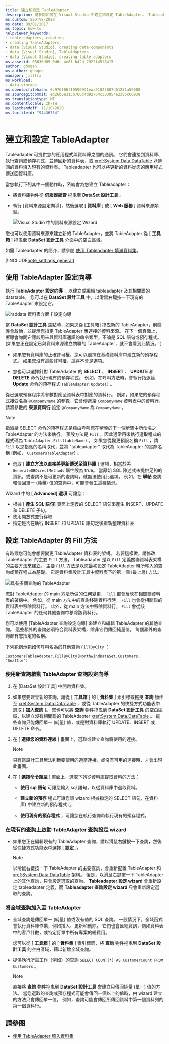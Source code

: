 ```yaml
---
title: 建立和設定 TableAdapter
description: 請參閱如何在 Visual Studio 中建立和設定 TableAdapter。 Tableadapter 可提供您的應用程式與資料庫之間的通訊。
ms.custom: SEO-VS-2020
ms.date: 09/01/2017
ms.topic: how-to
helpviewer_keywords:
- table adapters, creating
- creating TableAdapters
- data [Visual Studio], creating data components
- data [Visual Studio], TableAdapters
- data [Visual Studio], creating table adapters
ms.assetid: 08630d69-0d6c-4e8f-b42d-2922f45f8415
author: ghogen
ms.author: ghogen
manager: jillfra
ms.workload:
- data-storage
ms.openlocfilehash: 6c976f06f105969f1eaa91022607d61251a56008
ms.sourcegitcommit: ed26b6e313b766c4d92764c303954e2385c6693e
ms.translationtype: MT
ms.contentlocale: zh-TW
ms.lasthandoff: 11/10/2020
ms.locfileid: "94436754"
---
```

# <a name="create-and-configure-tableadapters"></a>建立和設定 TableAdapter

Tableadapter 可提供您的應用程式與資料庫之間的通訊。 它們會連接到資料庫、執行查詢或預存程式，並傳回新的資料表，或 <xref:System.Data.DataTable> 以傳回的資料填入現有的資料表。 Tableadapter 也可以將更新的資料從您的應用程式傳送回資料庫。

當您執行下列其中一個動作時，系統會為您建立 Tableadapter：

- 將資料庫物件從 **伺服器總管** 拖曳至 **DataSet 設計工具** 。

- 執行 [資料來源設定向導]，然後選取 [ **資料庫** ] 或 [ **Web 服務** ] 資料來源類型。

   ![Visual Studio 中的資料來源設定 Wizard](media/data-source-configuration-wizard.png)

您也可以使用資料來源來建立新的 TableAdapter，並將 TableAdapter 從 [ **工具箱** ] 拖曳至 **DataSet 設計工具** 介面中的空白區域。

如需 Tableadapter 的簡介，請參閱 [使用 Tableadapter 填滿資料集](../data-tools/fill-datasets-by-using-tableadapters.md)。

[!INCLUDE[note_settings_general](../data-tools/includes/note_settings_general_md.md)]

## <a name="use-the-tableadapter-configuration-wizard"></a>使用 TableAdapter 設定向導

執行 **TableAdapter 設定向導** ，以建立或編輯 tableadapter 及其相關聯的 datatable。 您可以在 **DataSet 設計工具** 中，以滑鼠右鍵按一下現有的 TableAdapter 來設定它。

![raddata 資料表介面卡設定向導](../data-tools/media/raddata-table-adapter-configuration-wizard.png)

當 **DataSet 設計工具** 焦點時，如果您從 [工具箱] 拖曳新的 TableAdapter，則嚮導會啟動，並提示您指定 TableAdapter 應連接的資料來源。 在下一個頁面上，嚮導會詢問它應該用來與資料庫通訊的命令類型，不論是 SQL 語句或預存程式。  (如果您正在設定已與資料來源建立關聯的 TableAdapter，就不會看到此情況。 ) 

- 如果您有資料庫的正確許可權，您可以選擇在基礎資料庫中建立新的預存程式。 如果您沒有這些許可權，這將不會是選項。

- 您也可以選擇針對 TableAdapter 的 **SELECT** 、 **INSERT** 、 **UPDATE** 和 **DELETE** 命令執行現有的預存程式。 例如，在呼叫方法時，會執行指派給 **Update** 命令的預存程式 `TableAdapter.Update()` 。

從已選取預存程序將參數對應至資料表中對應的資料行。 例如，如果您的預存程式接受名為 `@CompanyName` 的參數，它會傳遞給 `CompanyName` 資料表中的資料行，請將參數的 **來源資料行** 設定 `@CompanyName` 為 `CompanyName` 。

> [!NOTE]
> 指派給 SELECT 命令的預存程式是藉由呼叫您在嚮導的下一個步驟中所命名之 TableAdapter 的方法來執行。 預設方法是 `Fill` ，因此通常用來執行選取程式的程式碼為 `TableAdapter.Fill(tableName)` 。 如果您從變更預設名稱 `Fill` ，請 `Fill` 以您指派的名稱取代，並將 "tableadapter" 取代為 TableAdapter 的實際名稱 (例如， `CustomersTableAdapter`) 。

- 選取 [ **建立方法以直接將更新傳送至資料庫** ] 選項，相當於將 `GenerateDBDirectMethods` 屬性設為 true。 當原始 SQL 陳述式未提供足夠的資訊，或查詢不是可更新的查詢時，就無法使用此選項。 例如，在 **聯結** 查詢和傳回單一 (純量) 值的查詢中，可能會發生這種情況。

Wizard 中的 [ **Advanced] 選項** 可讓您：

- 根據 [ **產生 SQL 語句]** 頁面上定義的 SELECT 語句來產生 INSERT、UPDATE 和 DELETE 子句。
- 使用開放式並行存取
- 指定是否在執行 INSERT 和 UPDATE 語句之後重新整理資料表

## <a name="configure-a-tableadapters-fill-method"></a>設定 TableAdapter 的 Fill 方法

有時候您可能會想要變更 TableAdapter 資料表的架構。 若要這樣做，請修改 TableAdapter 的主要 `Fill` 方法。 Tableadapter 是以 `Fill` 定義關聯資料表架構的主要方法來建立。 主要 `Fill` 方法是以您最初設定 TableAdapter 時所輸入的查詢或預存程式為基礎。 它是資料集設計工具中資料表下的第一個 (最上層) 方法。

![具有多個查詢的 TableAdapter](../data-tools/media/tableadapter.gif)

您對 TableAdapter 的 main 方法所做的任何變更， `Fill` 都會反映在相關聯資料表的架構中。 例如，從 main 方法中的查詢移除資料行時， `Fill` 也會從相關聯的資料表中移除資料行。 此外，從 main 方法中移除資料行， `Fill` 會從該 TableAdapter 的任何其他查詢中移除該資料行。

您可以使用 [TableAdapter 查詢設定向導] 來建立和編輯 TableAdapter 的其他查詢。 這些額外的查詢必須符合資料表架構，除非它們傳回純量值。  每個額外的查詢都有您指定的名稱。

下列範例示範如何呼叫名為的其他查詢 `FillByCity` ：

`CustomersTableAdapter.FillByCity(NorthwindDataSet.Customers, "Seattle")`

### <a name="to-start-the-tableadapter-query-configuration-wizard-with-a-new-query"></a>使用新查詢啟動 TableAdapter 查詢設定向導

1. 在 [DataSet 設計工具] 中開啟資料集。

2. 如果您要建立新的查詢，請從 [ **工具箱** ] 的 [ **資料集** ] 索引標籤拖曳 **查詢** 物件至 <xref:System.Data.DataTable> ，或從 TableAdapter 的快捷方式功能表中選取 [ **加入查詢** ]。 您也可以將 **查詢** 物件拖曳到 **DataSet 設計工具** 的空白區域，以建立沒有相關聯的 TableAdapter <xref:System.Data.DataTable> 。 這些查詢只能傳回單一 (純量) 值，或是對資料庫執行 UPDATE、INSERT 或 DELETE 命令。

3. 在 [ **選擇您的資料連線** ] 畫面上，選取或建立查詢將使用的連接。

    > [!NOTE]
    > 只有當設計工具無法判斷要使用的適當連接，或沒有可用的連接時，才會出現此畫面。

4. 在 [ **選擇命令類型** ] 畫面上，選取下列從資料庫提取資料的方法：

    - **使用 sql 語句** 可讓您輸入 sql 語句，以從資料庫中選取資料。

    - **建立新的預存** 程式可讓您讓 wizard 根據指定的 SELECT 語句，在資料庫) 中建立新的預存程式 (。

    - **使用現有的預存程式** ，可讓您在執行查詢時執行現有的預存程式。

### <a name="to-start-the-tableadapter-query-configuration-wizard-on-an-existing-query"></a>在現有的查詢上啟動 TableAdapter 查詢設定 wizard

- 如果您正在編輯現有的 TableAdapter 查詢，請以滑鼠右鍵按一下查詢，然後從快捷方式功能表中選擇 [ **設定** ]。

    > [!NOTE]
    > 以滑鼠右鍵按一下 TableAdapter 的主要查詢，會重新配置 TableAdapter 和 <xref:System.Data.DataTable> 架構。 但是，以滑鼠右鍵按一下 TableAdapter 上的其他查詢，只會設定選取的查詢。 **Tableadapter 設定 wizard** 會重新設定 tableadapter 定義，而 **Tableadapter 查詢設定 wizard** 只會重新設定選取的查詢。

### <a name="to-add-a-global-query-to-a-tableadapter"></a>將全域查詢加入至 TableAdapter

- 全域查詢是傳回單一 (純量) 值或沒有值的 SQL 查詢。 一般情況下，全域函式會執行資料庫作業，例如插入、更新和刪除。 它們也會匯總資訊，例如資料表中的客戶計數，或特定訂單中所有專案的總費用。

     您可以從 [ **工具箱** ] 的 [ **資料集** ] 索引標籤，將 **查詢** 物件拖曳到 **DataSet 設計工具** 的空白區域，藉以新增全域查詢。

- 提供執行所需工作（例如）的查詢 `SELECT COUNT(*) AS CustomerCount FROM Customers` 。

    > [!NOTE]
    > 直接將 **查詢** 物件拖曳到 **DataSet 設計工具** 會建立只傳回純量 (單一) 值的方法。 當您選取的查詢或預存程式可能會傳回一個以上的值時，由 wizard 建立的方法只會傳回單一值。 例如，查詢可能會傳回所傳回資料中第一個資料列的第一個資料行。

## <a name="see-also"></a>請參閱

- [使用 TableAdapter 填入資料集](../data-tools/fill-datasets-by-using-tableadapters.md)
